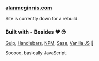 ### [alanmcginnis.com](https://alanmcginnis.com)

Site is currently down for a rebuild.

### Built with - Besides ❤ 🙄

[Gulp](https://gulpjs.com/), [Handlebars](https://handlebarsjs.com/), [NPM](https://www.npmjs.com/), [Sass](https://sass-lang.com/), [Vanilla JS](http://vanilla-js.com/) 🤣

Sooooo, basically JavaScript.
